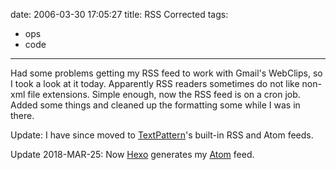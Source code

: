 date: 2006-03-30 17:05:27
title: RSS Corrected
tags:
 - ops
 - code
---

Had some problems getting my RSS feed to work with Gmail's WebClips, so I took a look at it today.  Apparently RSS readers sometimes do not like non-xml file extensions.  Simple enough, now the RSS feed is on a cron job.  Added some things and cleaned up the formatting some while I was in there.

Update: I have since moved to [TextPattern](http://textpattern.com)'s built-in RSS and Atom feeds.

Update 2018-MAR-25: Now [Hexo](https://hexo.io/) generates my [Atom](/atom.xml) feed.